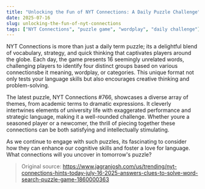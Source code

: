 ```yaml
---
title: "Unlocking the Fun of NYT Connections: A Daily Puzzle Challenge"
date: 2025-07-16
slug: unlocking-the-fun-of-nyt-connections
tags: ["NYT Connections", "puzzle game", "wordplay", "daily challenge"]
---
```


NYT Connections is more than just a daily term puzzle; its a delightful blend of vocabulary, strategy, and quick thinking that captivates players around the globe. Each day, the game presents 16 seemingly unrelated words, challenging players to identify four distinct groups based on various connectionsbe it meaning, wordplay, or categories. This unique format not only tests your language skills but also encourages creative thinking and problem-solving.

The latest puzzle, NYT Connections #766, showcases a diverse array of themes, from academic terms to dramatic expressions. It cleverly intertwines elements of university life with exaggerated performance and strategic language, making it a well-rounded challenge. Whether youre a seasoned player or a newcomer, the thrill of piecing together these connections can be both satisfying and intellectually stimulating.

As we continue to engage with such puzzles, its fascinating to consider how they can enhance our cognitive skills and foster a love for language. What connections will you uncover in tomorrow's puzzle?

> Original source: https://www.jagranjosh.com/us/trending/nyt-connections-hints-today-july-16-2025-answers-clues-to-solve-word-search-puzzle-game-1860000363
